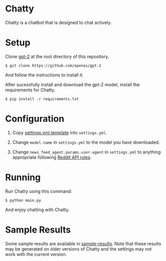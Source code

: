 
# Chatty

Chatty is a chatbot that is designed to chat actively.

# Setup

Clone [gpt-2](https://github.com/openai/gpt-2) at the root directory of this repository.

```
$ git clone https://github.com/openai/gpt-2
```

And follow the instructions to install it.

After sucessfully install and download the gpt-2 model, install the requirements for Chatty.

```
$ pip install -r requirements.txt
```

# Configuration

1. Copy [settings.yml.template](settings.yml.template) into `settings.yml`.

2. Change `model.name` in `settings.yml` to the model you have downloaded.

3. Change `news_feed_agent.params.user-agent` in `settings.yml` to anything appropriate following [Reddit API rules](https://github.com/reddit-archive/reddit/wiki/API).

# Running

Run Chatty using this command:

```
$ python main.py
```

And enjoy chatting with Chatty.

# Sample Results

Some sample results are available in [sample-results](./sample-results). Note that these results may be generated on older versions of Chatty and the settings may not work with the current version.
